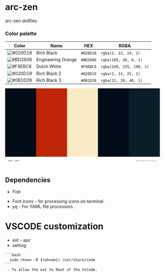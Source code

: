# arc-zen

arc-zen dotfiles

### Color palette

| Color                                                           | Name               | HEX       | RGBA                     |
| --------------------------------------------------------------- | ------------------ | --------- | ------------------------ |
| ![#020D18](https://via.placeholder.com/15/020D18/000000?text=+) | Rich Black         | `#020D18` | `rgba(2, 13, 24, 1)`     |
| ![#BD2606](https://via.placeholder.com/15/BD2606/000000?text=+) | Engineering Orange | `#BD2606` | `rgba(189, 38, 6, 1)`    |
| ![#F9EBC6](https://via.placeholder.com/15/F9EBC6/000000?text=+) | Dutch White        | `#F9EBC6` | `rgba(249, 235, 198, 1)` |
| ![#020D19](https://via.placeholder.com/15/020D19/000000?text=+) | Rich Black 2       | `#020D19` | `rgba(2, 13, 25, 1)`     |
| ![#0B1D28](https://via.placeholder.com/15/0B1D28/000000?text=+) | Rich Black 3       | `#0B1D28` | `rgba(11, 29, 40, 1)`    |

![pallete](/.config/palette.svg)

## Dependencies

- Fish

* Font icons - for processing icons on terminal.
* yq - For YAML file processors .

# VSCODE customization

- ext - apc
- setting

````
```bash
  sudo chown -R $(whoami) /usr/share/code
```
 - To allow the ext to Root of the VsCode.
````
